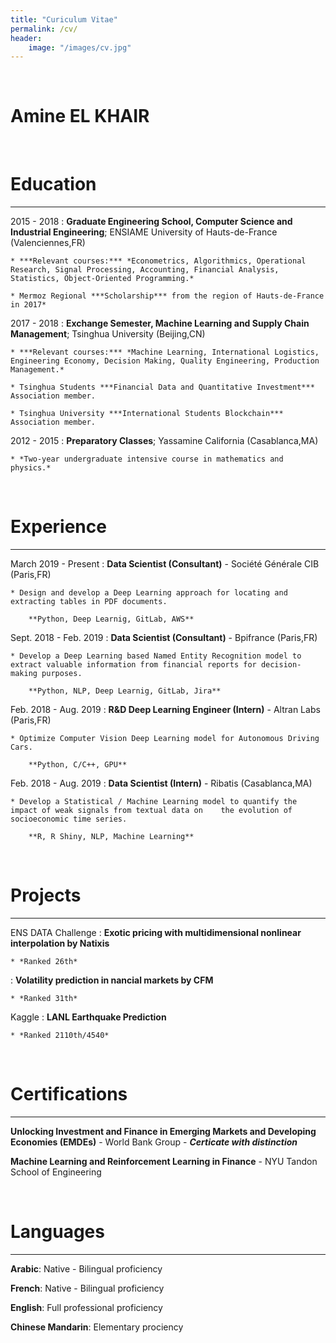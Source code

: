 ```yaml
---
title: "Curiculum Vitae"
permalink: /cv/
header:
    image: "/images/cv.jpg"
---
```


<br/>

Amine EL KHAIR
============

<br/>

# Education
---------

2015 - 2018
:   **Graduate Engineering School, Computer Science and Industrial Engineering**; ENSIAME University of Hauts-de-France (Valenciennes,FR)

    * ***Relevant courses:*** *Econometrics, Algorithmics, Operational Research, Signal Processing, Accounting, Financial Analysis, Statistics, Object-Oriented Programming.*
    
    * Mermoz Regional ***Scholarship*** from the region of Hauts-de-France in 2017*

2017 - 2018
:   **Exchange Semester, Machine Learning and Supply Chain Management**; Tsinghua University (Beijing,CN)

	* ***Relevant courses:*** *Machine Learning, International Logistics, Engineering Economy, Decision Making, Quality Engineering, Production Management.*
	
    * Tsinghua Students ***Financial Data and Quantitative Investment*** Association member.

    * Tsinghua University ***International Students Blockchain*** Association member.

2012 - 2015
:   **Preparatory Classes**; Yassamine California (Casablanca,MA)

	* *Two-year undergraduate intensive course in mathematics and physics.*

<br/>

# Experience
----------

March 2019 - Present
:   **Data Scientist (Consultant)** - Société Générale CIB (Paris,FR)

    * Design and develop a Deep Learning approach for locating and extracting tables in PDF documents.
    
	    **Python, Deep Learnig, GitLab, AWS**

Sept. 2018 - Feb. 2019
:   **Data Scientist (Consultant)** - Bpifrance (Paris,FR)

    * Develop a Deep Learning based Named Entity Recognition model to extract valuable information from financial reports for decision-making purposes.
    
	    **Python, NLP, Deep Learnig, GitLab, Jira**

Feb. 2018 - Aug. 2019
:   **R&D Deep Learning Engineer (Intern)** - Altran Labs (Paris,FR)

    * Optimize Computer Vision Deep Learning model for Autonomous Driving Cars.
    
	    **Python, C/C++, GPU**
	    
Feb. 2018 - Aug. 2019
:   **Data Scientist (Intern)** - Ribatis (Casablanca,MA)

    * Develop a Statistical / Machine Learning model to quantify the impact of weak signals from textual data on	the evolution of socioeconomic time series.
    
	    **R, R Shiny, NLP, Machine Learning**

<br/>

# Projects
----------

ENS DATA Challenge
:   **Exotic pricing with multidimensional nonlinear interpolation by Natixis**

    * *Ranked 26th*
:   **Volatility prediction in nancial markets by CFM**

    * *Ranked 31th*

Kaggle
:   **LANL Earthquake Prediction**

    * *Ranked 2110th/4540*

<br/>

# Certifications
----------

**Unlocking Investment and Finance in Emerging Markets and Developing Economies (EMDEs)** - World Bank Group  - ***Certicate with distinction***

**Machine Learning and Reinforcement Learning in Finance** - NYU Tandon School of Engineering

<br/>

# Languages
----------

**Arabic**: Native - Bilingual proficiency

**French**: Native - Bilingual proficiency

**English**: Full professional proficiency

**Chinese Mandarin**: Elementary prociency
